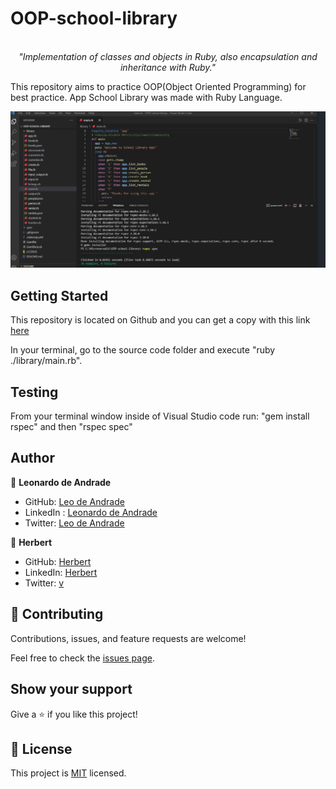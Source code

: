 # OOP-school-library
 </br>
 <div align="center">
  <em align="center" style>"Implementation of classes and objects in Ruby, also encapsulation and inheritance with Ruby."</em>
 </div>

This repository aims to practice OOP(Object Oriented Programming) for best practice. App School Library was made with Ruby Language.

![screenshot](./Screenshot.png)


## Getting Started

This repository is located on Github and you can get a copy with this link [here](https://github.com/leonardoeng13/OOP-school-library.git)

In your terminal, go to the source code folder and execute "ruby ./library/main.rb".


## Testing

From your terminal window inside of Visual Studio code run: "gem install rspec" and then  "rspec spec"

## Author

👤 **Leonardo de Andrade**

- GitHub: [Leo de Andrade](https://github.com/leonardoeng13)
- LinkedIn : [Leonardo de Andrade](https://www.linkedin.com/in/leonardodeandrade)
- Twitter: [Leo de Andrade](https://twitter.com/andrede_leo)

👤 **Herbert**

- GitHub: [Herbert](https://github.com/herokudev)
- LinkedIn: [Herbert](https://www.linkedin.com/in/herbert-orellana)
- Twitter: [v](https://twitter.com/HerbertOrellan4)


## 🤝 Contributing

Contributions, issues, and feature requests are welcome!

Feel free to check the [issues page](https://github.com/leonardoeng13/OOP-school-library/issues).

## Show your support

Give a ⭐️ if you like this project!

## 📝 License

This project is [MIT](https://github.com/leonardoeng13/OOP-school-library/blob/dev/LICENSE) licensed.